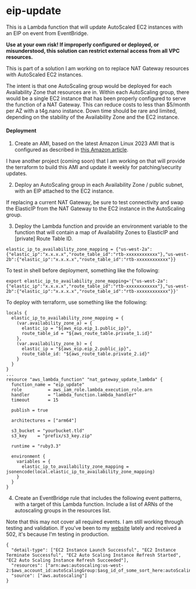 # eip-update
This is a Lambda function that will update AutoScaled EC2 instances with an EIP on event from EventBridge.

**Use at your own risk!  If improperly configured or deployed, or misunderstood, this solution can restrict external access from all VPC resources.**

This is part of a solution I am working on to replace NAT Gateway resources with AutoScaled EC2 instances.

The intent is that one AutoScaling group would be deployed for each Availability Zone that resources are in.  Within each AutoScaling group, there would be a single EC2 instance that has been properly configured to serve the function of a NAT Gateway.  This can reduce costs to less than $5/month per AZ with a t4g.nano instance.  Down time should be rare and limited, depending on the stability of the Availability Zone and the EC2 instance.

#### Deployment

1. Create an AMI, based on the latest Amazon Linux 2023 AMI that is configured as described in [this Amazon article](https://docs.aws.amazon.com/vpc/latest/userguide/work-with-nat-instances.html).

I have another project (coming soon) that I am working on that will provide the terraform to build this AMI and update it weekly for patching/security updates.

2. Deploy an AutoScaling group in each Availability Zone / public subnet, with an EIP attached to the EC2 instance.

If replacing a current NAT Gateway, be sure to test connectivity and swap the ElasticIP from the NAT Gateway to the EC2 instance in the AutoScaling group.

3. Deploy the Lambda function and provide an environment variable to the function that will contain a map of Availability Zones to ElasticIP and [private] Route Table ID.

```
elastic_ip_to_availability_zone_mapping = {"us-west-2a":{"elastic_ip":"x.x.x.x","route_table_id":"rtb-xxxxxxxxxxxx"},"us-west-2b":{"elastic_ip":"x.x.x.x","route_table_id":"rtb-xxxxxxxxxxxx"}}
```

To test in shell before deployment, something like the following:
```
export elastic_ip_to_availability_zone_mapping='{"us-west-2a":{"elastic_ip":"x.x.x.x","route_table_id":"rtb-xxxxxxxxxxxx"},"us-west-2b":{"elastic_ip":"x.x.x.x","route_table_id":"rtb-xxxxxxxxxxxx"}}'
```

To deploy with terraform, use something like the following:

```
locals {
  elastic_ip_to_availability_zone_mapping = { 
    (var.availability_zone_a) = { 
      elastic_ip = "${aws_eip.eip_1.public_ip}",
      route_table_id = "${aws_route_table.private_1.id}"
    },  
    (var.availability_zone_b) = { 
      elastic_ip = "${aws_eip.eip_2.public_ip}",
      route_table_id: "${aws_route_table.private_2.id}"
    }   
  }
}
...
resource "aws_lambda_function" "nat_gateway_update_lambda" {
  function_name = "eip_update"
  role          = aws_iam_role.lambda_execution_role.arn
  handler       = "lambda_function.lambda_handler"
  timeout       = 15
  
  publish = true
  
  architectures = ["arm64"]
  
  s3_bucket = "yourbucket.tld"
  s3_key    = "prefix/s3_key.zip"

  runtime = "ruby3.3"
  
  environment {
    variables = {
      elastic_ip_to_availability_zone_mapping = jsonencode(local.elastic_ip_to_availability_zone_mapping)
    }
  }
}
```

4. Create an EventBridge rule that includes the following event patterns, with a target of this Lambda function.  Include a list of ARNs of the autoscaling groups in the resources list.

Note that this may not cover all required events.  I am still working through testing and validation.  If you've been to my [website](https://itsecureadmin.com/) lately and received a 502, it's because I'm testing in production.

```
{
  "detail-type": ["EC2 Instance Launch Successful", "EC2 Instance Terminate Successful", "EC2 Auto Scaling Instance Refresh Started", "EC2 Auto Scaling Instance Refresh Succeeded"],
  "resources": ["arn:aws:autoscaling:us-west-2:$aws_account_id:autoScalingGroup:$asg_id_of_some_sort_here:autoScalingGroupName/$autoscaling_group_name"],
  "source": ["aws.autoscaling"]
}
```
